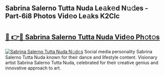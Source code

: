 ## Sabrina Salerno Tutta Nuda Le𝚊k𝚎d N𝚞𝚍es - Part-6i8 Photos Vid𝚎o Le𝚊ks K2Clc

# <h2><a href="http://fbftwc.evod.top/?m=Sabrina+Salerno+Tutta+Nuda">🔗 👉🔴 Sabrina Salerno Tutta Nuda Vid𝚎o Ph𝚘t𝚘s</a></h2>

[![Sabrina Salerno Tutta Nuda N𝚞d𝚎s](https://i.imgur.com/8V9OHl7.gif)](http://fbftwc.evod.top/?m=Sabrina+Salerno+Tutta+Nuda)
Social media personality Sabrina Salerno Tutta Nuda known for their dance and lifestyle content. Visionary artist Sabrina Salerno Tutta Nuda, celebrated for their creative genius and innovative approach to art. 
